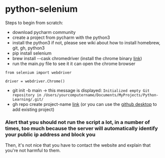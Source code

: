 # python-selenium

Steps to begin from scratch:

- download pycharm community
- create a project from pycharm with the python3
- install the python3 if not, please see wiki about how to install homebrew, git, gh, python3 
- pip install selenium
- brew install --cask chromedriver (install the chrome binary [link](https://gist.github.com/derhuerst/1b15ff4652a867391f03))
- run the main.py file to see it it can open the chrome browser

```
from selenium import webdriver

driver = webdriver.Chrome()

```

- git init -b main -> this message is displayed:  `Initialized empty Git repository in /Users/yourcomputername/Documents/MyProjects/Python-Learning/.git/
`
- gh repo create project-name [link](https://docs.github.com/en/github/importing-your-projects-to-github/importing-source-code-to-github/adding-an-existing-project-to-github-using-the-command-line#adding-a-project-to-github-with-github-cli)
(or you can use the [github desktop](https://docs.github.com/en/desktop/contributing-and-collaborating-using-github-desktop/adding-and-cloning-repositories/adding-an-existing-project-to-github-using-github-desktop) to add existing project)
### Alert that you should not run the script a lot, in a number of times, too much because the server will automatically identify your public ip address and block you
Then, it's not nice that you have to contact the website and explain that you're not harmful to them. 










